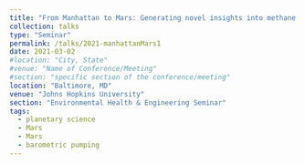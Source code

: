```yaml
---
title: "From Manhattan to Mars: Generating novel insights into methane fluctuations on the Red Planet"
collection: talks
type: "Seminar"
permalink: /talks/2021-manhattanMars1
date: 2021-03-02
#location: "City, State"
#venue: "Name of Conference/Meeting"
#section: "specific section of the conference/meeting"
location: "Baltimore, MD"
venue: "Johns Hopkins University"
section: "Environmental Health & Engineering Seminar"
tags:
  - planetary science
  - Mars
  - Mars
  - barometric pumping
---
```


<!-- This is a description of your conference proceedings talk, note the different field in type. You can put anything in this field. -->



